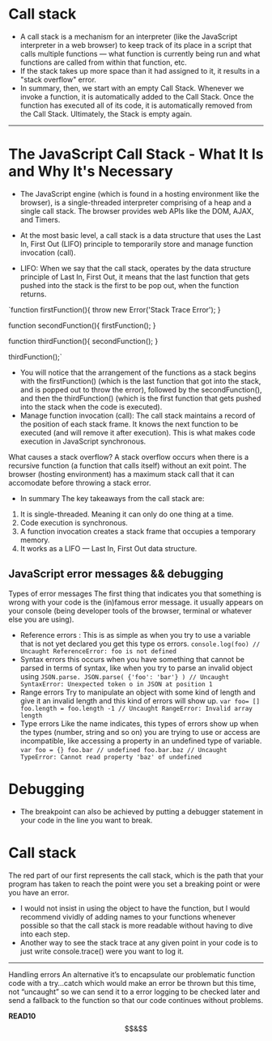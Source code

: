 # Call stack
* A call stack is a mechanism for an interpreter (like the JavaScript interpreter in a web browser) to keep track of its place in a script that calls multiple functions — what function is currently being run and what functions are called from within that function, etc.
* If the stack takes up more space than it had assigned to it, it results in a "stack overflow" error.
* In summary, then, we start with an empty Call Stack. Whenever we invoke a function, it is automatically added to the Call Stack. Once the function has executed all of its code, it is automatically removed from the Call Stack. Ultimately, the Stack is empty again.

_________

# The JavaScript Call Stack - What It Is and Why It's Necessary
* The JavaScript engine (which is found in a hosting environment like the browser), is a single-threaded interpreter comprising of a heap and a single call stack. The browser provides web APIs like the DOM, AJAX, and Timers.

* At the most basic level, a call stack is a data structure that uses the Last In, First Out (LIFO) principle to temporarily store and manage function invocation (call).

* LIFO: When we say that the call stack, operates by the data structure principle of Last In, First Out, it means that the last function that gets pushed into the stack is the first to be pop out, when the function returns.

`function firstFunction(){ throw new Error('Stack Trace Error'); }

function secondFunction(){ firstFunction(); }

function thirdFunction(){ secondFunction(); }

thirdFunction();`

* You will notice that the arrangement of the functions as a stack begins with the firstFunction() (which is the last function that got into the stack, and is popped out to throw the error), followed by the secondFunction(), and then the thirdFunction() (which is the first function that gets pushed into the stack when the code is executed).
* Manage function invocation (call): The call stack maintains a record of the position of each stack frame. It knows the next function to be executed (and will remove it after execution). This is what makes code execution in JavaScript synchronous.

What causes a stack overflow? A stack overflow occurs when there is a recursive function (a function that calls itself) without an exit point. The browser (hosting environment) has a maximum stack call that it can accomodate before throwing a stack error.




* In summary The key takeaways from the call stack are:
1. It is single-threaded. Meaning it can only do one thing at a time.
2. Code execution is synchronous.
3. A function invocation creates a stack frame that occupies a temporary memory.
4. It works as a LIFO — Last In, First Out data structure.


## JavaScript error messages && debugging


Types of error messages The first thing that indicates you that something is wrong with your code is the (in)famous error message. it usually appears on your console (being developer tools of the browser, terminal or whatever else you are using).


* Reference errors : This is as simple as when you try to use a variable that is not yet declared you get this type os errors. ```console.log(foo) // Uncaught ReferenceError: foo is not defined```
* Syntax errors this occurs when you have something that cannot be parsed in terms of syntax, like when you try to parse an invalid object using ```JSON.parse. JSON.parse( {'foo': 'bar'} ) // Uncaught SyntaxError: Unexpected token o in JSON at position 1```
* Range errors Try to manipulate an object with some kind of length and give it an invalid length and this kind of errors will show up. ```var foo= [] foo.length = foo.length -1 // Uncaught RangeError: Invalid array length```
* Type errors Like the name indicates, this types of errors show up when the types (number, string and so on) you are trying to use or access are incompatible, like accessing a property in an undefined type of variable. ```var foo = {} foo.bar // undefined foo.bar.baz // Uncaught TypeError: Cannot read property 'baz' of undefined```

# Debugging
* The breakpoint can also be achieved by putting a debugger statement in your code in the line you want to break.

# Call stack
The red part of our first represents the call stack, which is the path that your program has taken to reach the point were you set a breaking point or were you have an error.

* I would not insist in using the object to have the function, but I would recommend vividly of adding names to your functions whenever possible so that the call stack is more readable without having to dive into each step.
* Another way to see the stack trace at any given point in your code is to just write console.trace() were you want to log it.
____________
Handling errors
An alternative it’s to encapsulate our problematic function code with a try…catch which would make an error be thrown but this time, not “uncaught” so we can send it to a error logging to be checked later and send a fallback to the function so that our code continues without problems.

**READ10**$$&$$